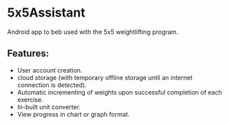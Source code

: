 # 5x5Assistant

Android app to beb used with the 5x5 weightlifting program.

## Features:
- User account creation.
- cloud storage (with temporary offline storage until an internet connection is detected).
- Automatic incrementing of weights upon successful completion of each exercise.
- In-built unit converter.
- View progress in chart or graph format.
